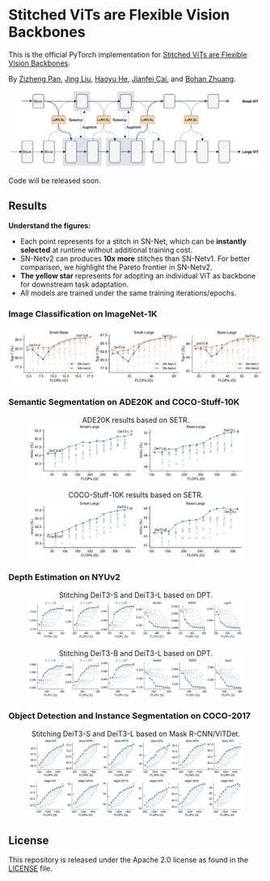 # Stitched ViTs are Flexible Vision Backbones

This is the official PyTorch implementation for [Stitched ViTs are Flexible Vision Backbones](https://arxiv.org/abs/xxx).

By [Zizheng Pan](https://scholar.google.com.au/citations?user=w_VMopoAAAAJ&hl=en), [Jing Liu](https://scholar.google.com.au/citations?user=-lHaZH4AAAAJ), [Haoyu He](https://scholar.google.com/citations?user=aU1zMhUAAAAJ&hl=en),  [Jianfei Cai](https://scholar.google.com/citations?user=N6czCoUAAAAJ&hl=en), and [Bohan Zhuang](https://scholar.google.com.au/citations?user=DFuDBBwAAAAJ).

![framework](.github/framework.jpg)



Code will be released soon.



## Results

**Understand the figures:**

- Each point represents for a stitch in SN-Net, which can be **instantly selected** at runtime without additional training cost.
- SN-Netv2 can produces **10x more** stitches than SN-Netv1. For better comparison, we highlight the Pareto frontier in SN-Netv2. 
- **The yellow star** represents for adopting an individual ViT as backbone for downstream task adaptation.
- All models are trained under the same training iterations/epochs.



### Image Classification on ImageNet-1K

![framework](.github/imagenet_res.jpg)



### Semantic Segmentation on ADE20K and COCO-Stuff-10K

<figure>
  <center> <figcaption>ADE20K results based on SETR.</figcaption></center>
    <img src=".github/ade20K_res.jpg">
</figure>

<figure>
    <center> <figcaption>COCO-Stuff-10K results based on SETR.</figcaption></center>
    <img src=".github/coco_stuff_10k_res.jpg">
</figure>



### Depth Estimation on NYUv2

<figure>
  <center> <figcaption>Stitching DeiT3-S and DeiT3-L based on DPT.</figcaption></center>
  <img src=".github/nyu_sl.jpg">
</figure>


<figure>

  <center> <figcaption>Stitching DeiT3-B and DeiT3-L based on DPT.</figcaption></center>
   <img src=".github/nyu_bl.jpg">
</figure>



### Object Detection and Instance Segmentation on COCO-2017


<figure>
  <center> <figcaption>Stitching DeiT3-S and DeiT3-L based on Mask R-CNN/ViTDet.</figcaption></center>
  <img src=".github/coco_res.jpg">
</figure>


## License

This repository is released under the Apache 2.0 license as found in the [LICENSE](https://github.com/ziplab/SN-Netv2/blob/main/LICENSE) file.

